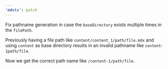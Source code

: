 ```yaml
---
'mdxts': patch
---
```


Fix pathname generation in case the `baseDirectory` exists multiple times in the `filePath`.

Previously having a file path like `content/content_1/path/file.mdx` and using `content` as base directory results in an invalid pathname like `content-1path/file`.

Now we get the correct path name like `/content-1/path/file`.
